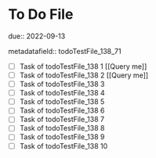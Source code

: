 # To Do File

due:: 2022-09-13

metadatafield:: todoTestFile_138_71

- [ ] Task of todoTestFile_138 1 [[Query me]]
- [ ] Task of todoTestFile_138 2 [[Query me]]
- [ ] Task of todoTestFile_138 3
- [ ] Task of todoTestFile_138 4
- [ ] Task of todoTestFile_138 5
- [ ] Task of todoTestFile_138 6
- [ ] Task of todoTestFile_138 7
- [ ] Task of todoTestFile_138 8
- [ ] Task of todoTestFile_138 9
- [ ] Task of todoTestFile_138 10